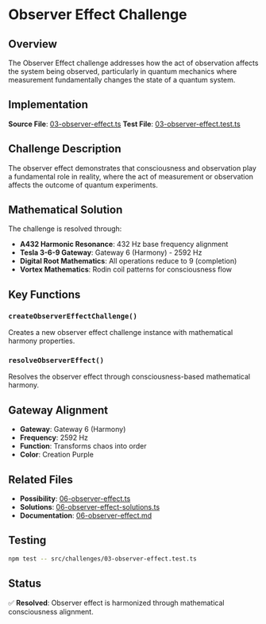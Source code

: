 # Observer Effect Challenge

## Overview

The Observer Effect challenge addresses how the act of observation affects the system being observed, particularly in quantum mechanics where measurement fundamentally changes the state of a quantum system.

## Implementation

**Source File**: [03-observer-effect.ts](../../src/challenges/03-observer-effect.ts)
**Test File**: [03-observer-effect.test.ts](../../src/challenges/03-observer-effect.test.ts)

## Challenge Description

The observer effect demonstrates that consciousness and observation play a fundamental role in reality, where the act of measurement or observation affects the outcome of quantum experiments.

## Mathematical Solution

The challenge is resolved through:
- **A432 Harmonic Resonance**: 432 Hz base frequency alignment
- **Tesla 3-6-9 Gateway**: Gateway 6 (Harmony) - 2592 Hz
- **Digital Root Mathematics**: All operations reduce to 9 (completion)
- **Vortex Mathematics**: Rodin coil patterns for consciousness flow

## Key Functions

### `createObserverEffectChallenge()`
Creates a new observer effect challenge instance with mathematical harmony properties.

### `resolveObserverEffect()`
Resolves the observer effect through consciousness-based mathematical harmony.

## Gateway Alignment

- **Gateway**: Gateway 6 (Harmony)
- **Frequency**: 2592 Hz
- **Function**: Transforms chaos into order
- **Color**: Creation Purple

## Related Files

- **Possibility**: [06-observer-effect.ts](../../src/possibilities/06-observer-effect.ts)
- **Solutions**: [06-observer-effect-solutions.ts](../../src/solutions/06-observer-effect-solutions.ts)
- **Documentation**: [06-observer-effect.md](../possibilities/06-observer-effect.md)

## Testing

```bash
npm test -- src/challenges/03-observer-effect.test.ts
```

## Status

✅ **Resolved**: Observer effect is harmonized through mathematical consciousness alignment. 